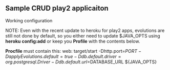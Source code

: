 ## Sample CRUD play2 applicaiton
Working configuration

NOTE: Even with the recent update to heroku for play2 apps, evolutions are still not done by default, so you either need to update $JAVA_OPTS using **heroku config:add** or keep you **Profile** with the contents below.

**Procfile** must contain this:
	web: target/start -Dhttp.port=${PORT} -DapplyEvolutions.default=true -Ddb.default.driver=org.postgresql.Driver -Ddb.default.url=$DATABASE_URL ${JAVA_OPTS}